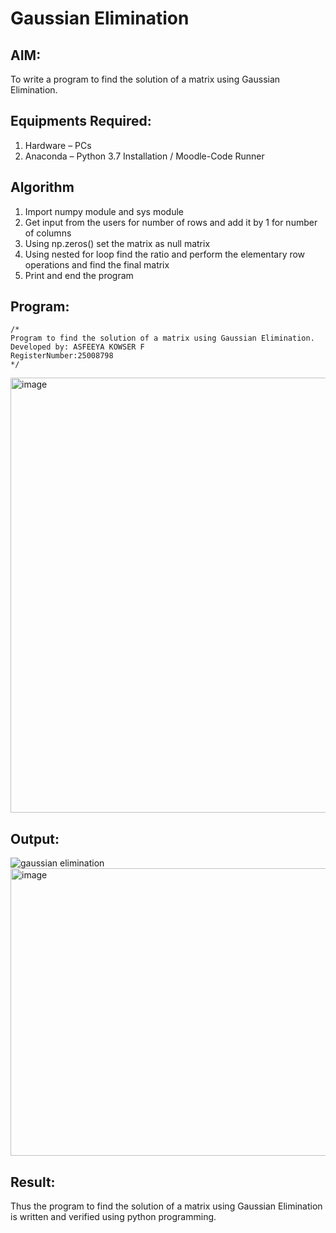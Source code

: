 # Gaussian Elimination

## AIM:
To write a program to find the solution of a matrix using Gaussian Elimination.

## Equipments Required:
1. Hardware – PCs
2. Anaconda – Python 3.7 Installation / Moodle-Code Runner

## Algorithm
1. Import numpy module and sys module
2. Get input from the users for number of rows and add it by 1 for number of columns
3. Using np.zeros() set the matrix as null matrix
4. Using nested for loop find the ratio and perform the elementary row operations and find the final matrix
5. Print and end the program 

## Program:
```
/*
Program to find the solution of a matrix using Gaussian Elimination.
Developed by: ASFEEYA KOWSER F
RegisterNumber:25008798 
*/
```
<img width="725" height="696" alt="image" src="https://github.com/user-attachments/assets/f186bbaa-ea29-49ed-af02-90e46286424c" />


## Output:
![gaussian elimination]()
<img width="910" height="460" alt="image" src="https://github.com/user-attachments/assets/5b72d678-71d5-408a-b85f-c212e8d5177c" />



## Result:
Thus the program to find the solution of a matrix using Gaussian Elimination is written and verified using python programming.

